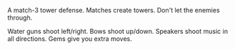 A match-3 tower defense. Matches create towers. Don't let the enemies through.

Water guns shoot left/right.
Bows shoot up/down.
Speakers shoot music in all directions.
Gems give you extra moves.